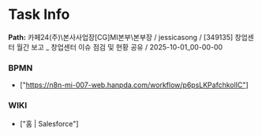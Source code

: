 # Task Info

**Path:** 카페24(주)\본사사업장\[CG]MI본부\본부장 / jessicasong / [349135] 창업센터 월간 보고 _ 창업센터 이슈 점검 및 현황 공유 / 2025-10-01_00-00-00

### BPMN
- ["https://n8n-mi-007-web.hanpda.com/workflow/p6psLKPafchkolIC"]

### WIKI
- ["홈 | Salesforce"]

